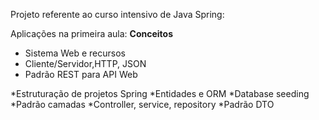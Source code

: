 Projeto referente ao curso intensivo de Java Spring:

Aplicações na primeira aula:
**Conceitos**
- Sistema Web e recursos
- Cliente/Servidor,HTTP, JSON
- Padrão REST para API Web

*Estruturação de projetos Spring
*Entidades e ORM
*Database seeding
*Padrão camadas
*Controller, service, repository
*Padrão DTO
